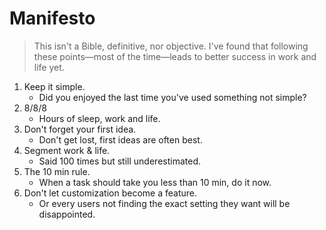 # Manifesto

> This isn't a Bible, definitive, nor objective. I've found that following these points—most of the time—leads to better success in work and life yet.

1. Keep it simple.
   - Did you enjoyed the last time you've used something not simple?
2. 8/8/8
   - Hours of sleep, work and life.
3. Don't forget your first idea.
   - Don't get lost, first ideas are often best.
4. Segment work & life.
   - Said 100 times but still underestimated.
5. The 10 min rule.
   - When a task should take you less than 10 min, do it now.
6. Don't let customization become a feature.
   - Or every users not finding the exact setting they want will be disappointed.

<!-- Inspiration -->

<!-- https://37signals.com/ -->
